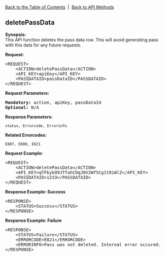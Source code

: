 <a href="/1.3/README.md">Back to the Table of Contents</a>&nbsp;&nbsp;|&nbsp;&nbsp;<a href="API_METHODS.md">Back to API Methods</a>
<h2>deletePassData</h2>
<p><strong>Synopsis:</strong><br />
This API function deletes the pass data row. This will avoid generating pass with this data for any future requests.</p>
<div><strong>Request:</strong></div>
<pre>&lt;REQUEST&gt;
    &lt;ACTION&gt;deletePassData&lt;/ACTION&gt;
    &lt;API_KEY&gt;apiKey&lt;/API_KEY&gt;
    &lt;PASSDATAID&gt;passDataID&lt;/PASSDATAID&gt;
&lt;/REQUEST&gt;</pre>
<div><strong>Request Parameters:</strong></div>
<pre><strong>Mandatory:</strong> action, apiKey, passDataId
<strong>Optional:</strong> N/A</pre>
<strong>Response Parameters:</strong><br />

    status, Errorcode, Errorinfo

<strong>Related Errorcodes: </strong><br />

    E807, E808, E821
    
<div><strong>Request Example:</strong></div>
<pre>&lt;REQUEST&gt;
    &lt;ACTION&gt;deletePassData&lt;/ACTION&gt;
    &lt;API_KEY&gt;qTFkykO9JTfahCOqJ0V2Wf5Cg1t8iWlZ&lt;/API_KEY&gt;
    &lt;PASSDATAID&gt;1233&lt;/PASSDATAID&gt;
&lt;/REQUEST&gt;</pre>
<div><strong>Response Example: Success</strong></div>
<pre>&lt;RESPONSE&gt;
    &lt;STATUS&gt;Success&lt;/STATUS&gt;
&lt;/RESPONSE&gt;</pre>
<div><strong>Response Example: Failure</strong></div>
<pre>&lt;RESPONSE&gt;
    &lt;STATUS&gt;Failure&lt;/STATUS&gt;
    &lt;ERRORCODE&gt;E821&lt;/ERRORCODE&gt;
    &lt;ERRORINFO&gt;Pass was not deleted. Internal error occured.&lt;/ERRORINFO&gt;
&lt;/RESPONSE&gt;</pre>
